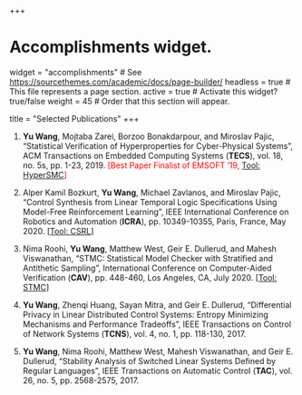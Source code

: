 +++
# Accomplishments widget.
widget = "accomplishments"  # See https://sourcethemes.com/academic/docs/page-builder/
headless = true  # This file represents a page section.
active = true  # Activate this widget? true/false
weight = 45  # Order that this section will appear.

title = "Selected Publications"
+++

<ol>
<li><p><strong>Yu Wang</strong>, Mojtaba Zarei, Borzoo Bonakdarpour, and Miroslav Pajic, “Statistical Verification of Hyperproperties for Cyber-Physical Systems”, ACM Transactions on Embedded Computing Systems (<strong>TECS</strong>), vol. 18, no. 5s, pp. 1-23, 2019. <span style="color:red;"> [Best Paper Finalist of EMSOFT ’19, <a href=https://gitlab.oit.duke.edu/cpsl/hypersmc>Tool: HyperSMC</a>]</span> </p></li>
<li><p>Alper Kamil Bozkurt, <strong>Yu Wang</strong>, Michael Zavlanos, and Miroslav Pajic, “Control Synthesis from Linear Temporal Logic Specifications Using Model-Free Reinforcement Learning”, IEEE International Conference on Robotics and Automation (<strong>ICRA</strong>), pp. 10349-10355, Paris, France, May 2020.
<span> 
[<a href=https://gitlab.oit.duke.edu/cpsl/csrl>Tool: CSRL</a>]
</span></p></li>
<li><p>Nima Roohi, <strong>Yu Wang</strong>, Matthew West, Geir E. Dullerud, and Mahesh Viswanathan, “STMC: Statistical Model Checker with Stratified and Antithetic Sampling”, International Conference on Computer-Aided Verification (<strong>CAV</strong>), pp. 448-460, Los Angeles, CA, July 2020. <span> 
[<a href=https://nima-roohi.github.io/STMC/#/>Tool: STMC</a>]
</span></p></li>
<li><p><strong>Yu Wang</strong>, Zhenqi Huang, Sayan Mitra, and Geir E. Dullerud, “Differential Privacy in Linear Distributed Control Systems: Entropy Minimizing Mechanisms and Performance Tradeoffs”, IEEE Transactions on Control of Network Systems (<strong>TCNS</strong>), vol. 4, no. 1, pp. 118-130, 2017.</p></li>
<li><p><strong>Yu Wang</strong>, Nima Roohi, Matthew West, Mahesh Viswanathan, and Geir E. Dullerud, “Stability Analysis of Switched Linear Systems Defined by Regular Languages”, IEEE Transactions on Automatic Control (<strong>TAC</strong>), vol. 26, no. 5, pp. 2568-2575, 2017.</p></li>
</ol>
